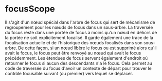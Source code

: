 # focusScope

Il s'agit d'un nœud spécial dans l'arbre de focus qui sert de mécanisme de regroupement pour les nœuds de 
focus dans un sous-arbre. La traversée du focus reste dans une portée de focus à moins qu'un nœud en dehors de la 
portée ne soit explicitement focalisé. Il garde également une trace de la focalisation actuelle et de l'historique 
des nœuds focalisés dans son sous-arbre. De cette façon, si un nœud libère le focus ou est supprimé alors qu'il avait
le focus, le focus peut être renvoyé au nœud qui avait le focus précédemment. Les étendues de focus servent également
d'endroit où retourner le focus si aucun des descendants n'a le focus. 
Cela permet au code de traversée du focus d'avoir un contexte de départ pour trouver le contrôle focusable suivant 
(ou premier) vers lequel se déplacer.
